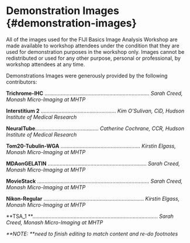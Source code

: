 # Demonstration Images {#demonstration-images}

All of the images used for the FIJI Basics Image Analysis Workshop are made available to workshop attendees under the condition that they are used for demonstration purposes in the workshop only. Images cannot be redistributed or used for any other purpose, personal or professional, by workshop attendees at any time.

Demonstrations Images were generously provided by the following contributors:

**Trichrome-IHC** …………………...…………………….…………………. _Sarah Creed, Monash Micro-Imaging at MHTP_

**Interstitium 2** …………….…………….……….……… _Kim O’Sulivan, CiD, Hudson Institute of Medical Research_

**NeuralTube**……………….………………...… _Catherine Cochrane, CCR, Hudson Institute of Medical Research_

**Tom20-Tubulin-WGA** …………………….……………..………… _Kirstin Elgass, Monash Micro-Imaging at MHTP_

**MDAonGELATIN** …………...…………………………….…..…………. _Sarah Creed, Monash Micro-Imaging at MHTP_

**MovieStack** ……………..….………………………………………………. _Sarah Creed, Monash Micro-Imaging at MHTP_

**Nikon-Regular** ….…………….………………………………………… _Kirstin Elgass, Monash Micro-Imaging at MHTP_

**TSA\_1 **..……………………………………………………………………….. _Sarah Creed, Monash Micro-Imaging at MHTP_



_**NOTE: **need to finish editing to match content and re-do footnotes_


